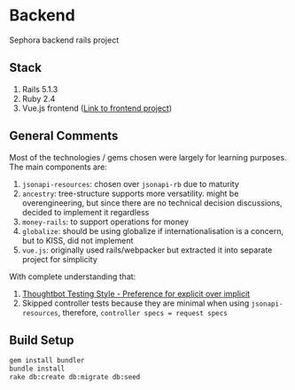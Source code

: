 # Backend

Sephora backend rails project

## Stack

1. Rails 5.1.3
2. Ruby 2.4
3. Vue.js frontend ([Link to frontend project](https://github.com/mingsheng88/sephora_front_end))

## General Comments

Most of the technologies / gems chosen were largely for learning purposes. The main components are:

1. `jsonapi-resources`: chosen over `jsonapi-rb` due to maturity
1. `ancestry`: tree-structure supports more versatility. might be overengineering, but since there are no technical decision discussions, decided to implement it regardless
1. `money-rails`: to support operations for money
1. `globalize`: should be using globalize if internationalisation is a concern, but to KISS, did not implement
1. `vue.js`: originally used rails/webpacker but extracted it into separate project for simplicity

With complete understanding that:

1. [Thoughtbot Testing Style - Preference for explicit over implicit](https://robots.thoughtbot.com/how-we-test-rails-applications)
1. Skipped controller tests because they are minimal when using `jsonapi-resources`, therefore, `controller specs = request specs`

## Build Setup

``` bash
gem install bundler
bundle install
rake db:create db:migrate db:seed
```

